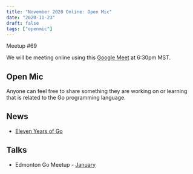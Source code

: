```yaml
---
title: "November 2020 Online: Open Mic"
date: "2020-11-23"
draft: false
tags: ["openmic"]
---
```

Meetup #69

We will be meeting online using this [Google Meet](https://meet.google.com/kac-pexq-tvb) at 6:30pm MST.

## Open Mic

Anyone can feel free to share something they are working on or learning that is related to the Go programming language.

## News

- [Eleven Years of Go](https://blog.golang.org/11years)

## Talks

- Edmonton Go Meetup - [January](/meetup/2021-01/)
